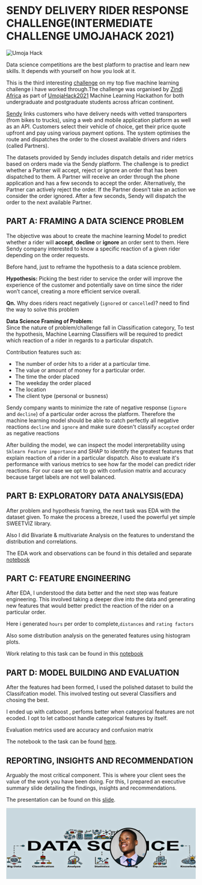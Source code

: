 #  SENDY DELIVERY RIDER RESPONSE CHALLENGE(INTERMEDIATE CHALLENGE UMOJAHACK 2021)

![Umoja Hack](https://zindpublic.blob.core.windows.net/public/uploads/competition/image/152/thumb_c5ec4e2a-e000-4176-a93c-dd1143c2b60f.png)

Data science competitions are the best platform to practise and learn new skills. It depends with yourself on how you look at it.

This is the third interesting [challenge](https://zindi.africa/competitions/umojahack-africa-2021-2-sendy-challenge-intermediate) on my top five machine learning challenge i have worked through.The challenge was organised by [Zindi Africa](https://zindi.africa/) as part of [UmojaHack2021](https://umojahack.africa/) Machine Learning Hackathon for both undergraduate and postgraduate students across african continent.

[Sendy](https://www.sendyit.com/) links customers who have delivery needs with vetted transporters (from bikes to trucks), using a web and mobile application platform as well as an API. Customers select their vehicle of choice, get their price quote upfront and pay using various payment options. The system optimises the route and dispatches the order to the closest available drivers and riders (called Partners). 

The datasets provided by Sendy includes dispatch details and rider metrics based on orders made via the Sendy platform. The challenge is to predict whether a Partner will accept, reject or ignore an order that has been dispatched to them. A Partner will receive an order through the phone application and has a few seconds to accept the order. Alternatively, the Partner can actively reject the order. If the Partner doesn’t take an action we consider the order ignored. After a few seconds, Sendy will dispatch the order to the next available Partner.



## PART A: FRAMING A DATA SCIENCE PROBLEM

The objective was about to create the machine learning Model to predict whether a rider will **accept**, **decline** or **ignore** an order sent to them.
Here Sendy company interested to know a specific reaction of a given rider depending on the order requests.
 

Before hand, just to reframe the hypothesis to a data science problem.

**Hypothesis:**
Picking the best rider to service the order will improve the experience of the customer and potentially save on time since the rider won’t cancel, creating a more efficient service overall.

**Qn.** Why does riders react negatively (`ignored` or `cancelled`)? need to find the way to solve this problem


**Data Science Framing of Problem:** <br>
Since the nature of problem/challenge fall in Classification category, To test the hypothesis, Machine Learning Classifiers will be required to predict which reaction of a rider in regards to a particular dispatch.

Contribution features such as:
- The number of order hits to a rider at a particular time.
- The value or amount of money for a particular order.
- The time the order placed
- The weekday the order placed
- The location 
- The client type (personal or busness)

Sendy company wants to minimize the rate of  negative response (`ignore` and `decline`) of a particular order across the platform. Therefore the machine learning model should be able to catch perfectly all negative reactions `decline` and `ignore` and make sure doesn't classify `accepted` order as negative reactions

After building the model, we can inspect the model interpretability using `Sklearn Feature importance` and SHAP to identify the greatest features that explain reaction of a rider in a particular dispatch. Also to evaluate it's performance with various metrics to see how far the model can predict rider reactions. For our case we opt to go with confusion matrix and accuracy because target labels are not well balanced.


## PART B: EXPLORATORY DATA ANALYSIS(EDA)

After problem and hypothesis framing, the next task was EDA with the dataset given. To make the process a breeze, I used the powerful yet simple SWEETVIZ library.

Also I did Bivariate & multivariate Analysis on the features to understand the distribution and correlations.

The EDA work and observations can be found in this detailed and separate [notebook]()


## PART C: FEATURE ENGINEERING

After EDA, I understood the data better and the next step was feature engineering. This involved taking a deeper dive into the data and generating new features that would better predict the reaction of the rider on a particular order.

Here i generated `hours` per order to complete,`distances` and `rating factors`

Also some distribution analysis on the generated features using histogram plots.

Work relating to this task can be found in this [notebook]()


## PART D: MODEL BUILDING AND EVALUATION

After the features had been formed, I used the polished dataset to build the Classifcation model. This involved testing out several Classifiers and chosing the best. 

I ended up with catboost , perfoms better when categorical features are not ecoded. I opt to let catboost handle categorical features by itself.

Evaluation metrics used are accuracy and confusion matrix

The notebook to the task can be found [here]().


## REPORTING, INSIGHTS AND RECOMMENDATION

Arguably the most critical component. This is where your client sees the value of the work you have been doing. For this, I prepared an executive summary slide detailing the findings, insights and recommendations.

The presentation can be found on this [slide](https://docs.google.com/presentation/d/1a0wvw_YWGNJwpif3yhINgiNAm0095duy7tV4ISnlp2E/edit?usp=sharing).


<!-- ![End Banner](https://github.com/Tonyloyt/My_flutter_path/tree/main/images/profile bunner.png) -->
![End Banner](https://github.com/Tonyloyt/My_flutter_path/blob/main/images/profile%20banner.png)
